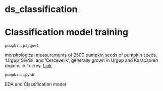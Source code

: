 # ds_classification


# Classification model training

`pumpkin.parquet`

morphological measurements of 2500 pumpkin seeds of pumpkin seeds, ‘Urgup_Sivrisi’ and ‘Cercevelik’, generally grown in Urgup and Karacaoren regions in Turkey.
[Link](https://www.kaggle.com/datasets/muratkokludataset/pumpkin-seeds-dataset)

`pumpkin.ipynb`

EDA and Classification model

